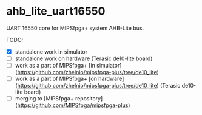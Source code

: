 # ahb_lite_uart16550
UART 16550 core for MIPSfpga+ system AHB-Lite bus.

TODO:
- [x] standalone work in simulator
- [ ] standalone work on hardware (Terasic de10-lite board)
- [ ] work as a part of MIPSfpga+ [in simulator] (https://github.com/zhelnio/mipsfpga-plus/tree/de10_lite)
- [ ] work as a part of MIPSfpga+ [on hardware] (https://github.com/zhelnio/mipsfpga-plus/tree/de10_lite) (Terasic de10-lite board)
- [ ] merging to [MIPSfpga+ repository] (https://github.com/MIPSfpga/mipsfpga-plus)
